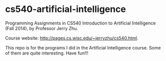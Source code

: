# cs540-artificial-intelligence
Programming Assignments in CS540 Introduction to Artificial Intelligence (Fall 2014), by Professor Jerry Zhu.

Course website: http://pages.cs.wisc.edu/~jerryzhu/cs540.html.

This repo is for the programs I did in the Artificial Intelligence course. Some of them are quite interesting. Have fun!!!
